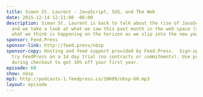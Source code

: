 ```yaml
---
title: Simon St. Laurent - JavaScript, SVG, and The Web
date: 2015-12-14 12:11:00 -06:00
description: Simon St. Laurent is back to talk about the rise of JavaScript, SVG,
  and we take a look at what we saw this past month in the web space (and more) and
  what we think is happening on the horizon as we slip into the new year.
sponsor: Feed.Press
sponsor-link: http://feed.press/nbsp
sponsor-copy: Hosting and feed support provided by Feed.Press.  Sign-up today and
  try FeedPress on a 14 day trial (no contracts or commitments). Use promo code *nbsp*
  during checkout to get 10% off your first year.
episode: 60
show: nbsp
mp3: http://podcasts-1.feedpress.co/10609/nbsp-60.mp3
layout: episode
---
```



